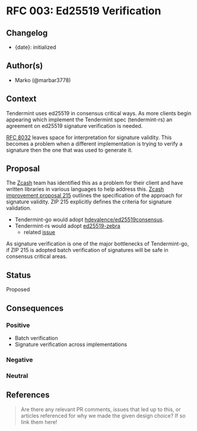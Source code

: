 # RFC 003: Ed25519 Verification

## Changelog

- {date}: initialized

## Author(s)

- Marko (@marbar3778)

## Context

Tendermint uses ed25519 in consensus critical ways. As more clients begin appearing which implement the Tendermint spec (tendermint-rs) an agreement on ed25519 signature verification is needed.

[RFC 8032](https://www.rfc-editor.org/rfc/rfc8032.html) leaves space for interpretation for signature validity. This becomes a problem when a different implementation is trying to verify a signature then the one that was used to generate it.

## Proposal

The [Zcash](https://z.cash/) team has identified this as a problem for their client and have written libraries in various languages to help address this. [Zcash improvement proposal 215](https://zips.z.cash/zip-0215) outlines the specification of the approach for signature validity. ZIP 215 explicitly defines the criteria for signature validation.

- Tendermint-go would adopt [hdevalence/ed25519consensus](https://github.com/hdevalence/ed25519consensus).
- Tendermint-rs would adopt [ed25519-zebra](https://github.com/ZcashFoundation/ed25519-zebra)
  - related [issue](https://github.com/informalsystems/tendermint-rs/issues/355)

As signature verification is one of the major bottlenecks of Tendermint-go, if ZIP 215 is adopted batch verification of signatures will be safe in consensus critical areas.

## Status

Proposed

## Consequences

### Positive

- Batch verification
- Signature verification across implementations

### Negative

### Neutral

## References

> Are there any relevant PR comments, issues that led up to this, or articles referenced for why we made the given design choice? If so link them here!
